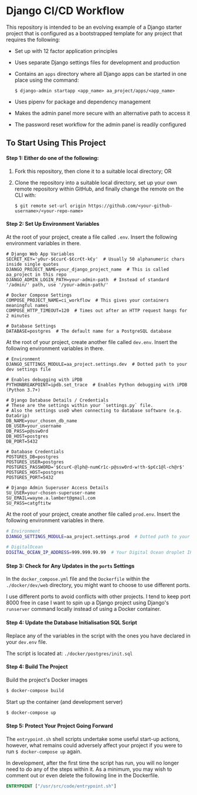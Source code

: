 # Django CI/CD Workflow

This repository is intended to be an evolving example of a Django
starter project that is configured as a bootstrapped template for any
project that requires the following:

- Set up with 12 factor application principles
- Uses separate Django settings files for development and production
- Contains an `apps` directory where all Django apps can be started in
  one place using the command:

    `$ django-admin startapp <app_name> aa_project/apps/<app_name>`

- Uses pipenv for package and dependency management
- Makes the admin panel more secure with an alternative path to access
  it
- The password reset workflow for the admin panel is readily configured

## To Start Using This Project

#### Step 1: Either do one of the following:

1. Fork this repository, then clone it to a suitable local directory; OR
1. Clone the repository into a suitable local directory, set up your own remote repository within GitHub, and finally change the remote on the CLI with:

    `$ git remote set-url origin https://github.com/<your-github-username>/<your-repo-name>`

#### Step 2: Set Up Environment Variables

At the root of your project, create a file called `.env`. Insert the
following environment variables in there.

```.env
# Django Web App Variables
SECRET_KEY='y0ur-$€cur€-$€cr€t-k€y'  # Usually 50 alphanumeric chars inside single quotes
DJANGO_PROJECT_NAME=your_django_project_name  # This is called aa_project in this repo
DJANGO_ADMIN_LOGIN_PATH=your-admin-path  # Instead of standard '/admin/' path, use '/your-admin-path/'

# Docker Compose Settings
COMPOSE_PROJECT_NAME=ci_workflow  # This gives your containers meaningful names
COMPOSE_HTTP_TIMEOUT=120  # Times out after an HTTP request hangs for 2 minutes

# Database Settings
DATABASE=postgres  # The default name for a PostgreSQL database
```

At the root of your project, create another file called `dev.env`.
Insert the following environment variables in there.

```.env
# Environment
DJANGO_SETTINGS_MODULE=aa_project.settings.dev  # Dotted path to your dev settings file

# Enables debugging with iPDB
PYTHONBREAKPOINT=ipdb.set_trace  # Enables Python debugging with iPDB (Python 3.7+)

# Django Database Details / Credentials
# These are the settings within your `settings.py` file.
# Also the settings useD when connecting to database software (e.g. DataGrip)
DB_NAME=your_chosen_db_name
DB_USER=your_username
DB_PASS=p@ssw0rd
DB_HOST=postgres
DB_PORT=5432

# Database Credentials
POSTGRES_DB=postgres
POSTGRES_USER=postgres
POSTGRES_PASSWORD='$€cur€-@lph@-num€r1c-p@ssw0rd-w!th-$p€c1@l-ch@r$'
POSTGRES_HOST=postgres
POSTGRES_PORT=5432

# Django Admin Superuser Access Details
SU_USER=your-chosen-superuser-name
SU_EMAIL=wayne.a.lambert@gmail.com
SU_PASS=catgftitw
```

At the root of your project, create another file called `prod.env`.
Insert the following environment variables in there.

```sh
# Environment
DJANGO_SETTINGS_MODULE=aa_project.settings.prod  # Dotted path to your prod settings file

# DigitalOcean
DIGITAL_OCEAN_IP_ADDRESS=999.999.99.99  # Your Digital Ocean droplet IP Address
```

#### Step 3: Check for Any Updates in the `ports` Settings

In the `docker_compose.yml` file and the `Dockerfile` within the `./docker/dev/web` directory, you might want to choose to use different ports.

I use different ports to avoid conflicts with other projects. I tend to keep port 8000 free in case I want to spin up a Django project using Django's `runserver` command locally instead of using a Docker container.

#### Step 4: Update the Database Initialisation SQL Script

Replace any of the variables in the script with the ones you have declared in your `dev.env` file.

The script is located at: `./docker/postgres/init.sql`

#### Step 4: Build The Project

Build the project's Docker images

```sh
$ docker-compose build
```

Start up the container (and development server)

```sh
$ docker-compose up
```

#### Step 5: Protect Your Project Going Forward

The `entrypoint.sh` shell scripts undertake some useful start-up actions, however, what remains could adversely affect your project if you were to run `$ docker-compose up` again.

In development, after the first time the script has run, you will no longer need to do any of the steps within it. As a minimum, you may wish to comment out or even delete the following line in the Dockerfile.

```Dockerfile
ENTRYPOINT ["/usr/src/code/entrypoint.sh"]
```
